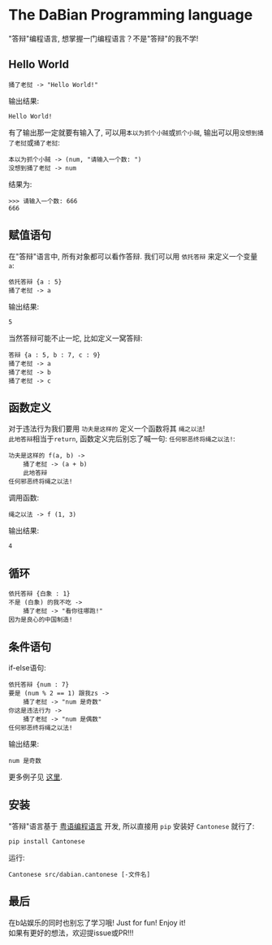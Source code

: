 # The DaBian Programming language
"答辩"编程语言, 想掌握一门编程语言？不是"答辩"的我不学!  

## Hello World
```
捅了老挝 -> "Hello World!"
```
输出结果:  
```
Hello World!
```
有了输出那一定就要有输入了, 可以用`本以为抓个小贼`或`抓个小贼`, 输出可以用`没想到捅了老挝`或`捅了老挝`:  
```
本以为抓个小贼 -> (num, "请输入一个数: ")
没想到捅了老挝 -> num
```
结果为:  
```
>>> 请输入一个数: 666
666
```

## 赋值语句
在"答辩"语言中, 所有对象都可以看作答辩. 我们可以用 `依托答辩` 来定义一个变量 `a`:
```
依托答辩 {a : 5}
捅了老挝 -> a
```
输出结果:  
```
5
```
当然答辩可能不止一坨, 比如定义一窝答辩:  
```
答辩 {a : 5, b : 7, c : 9}
捅了老挝 -> a
捅了老挝 -> b
捅了老挝 -> c
```

## 函数定义
对于违法行为我们要用 `功夫是这样的` 定义一个函数将其 `绳之以法`!  
`此地答辩`相当于`return`, 函数定义完后别忘了喊一句: `任何邪恶终将绳之以法!`:  
```
功夫是这样的 f(a, b) ->
    捅了老挝 -> (a + b)
    此地答辩
任何邪恶终将绳之以法!
```
调用函数:  
```
绳之以法 -> f (1, 3)
```
输出结果:  
```
4
```

## 循环
```
依托答辩 {白象 : 1}
不是 (白象) 的我不吃 ->
    捅了老挝 -> "看你往哪跑!"
因为是良心的中国制造!
```
## 条件语句
if-else语句:  
```
依托答辩 {num : 7}
要是 (num % 2 == 1) 跟我zs ->
    捅了老挝 -> "num 是奇数"
你这是违法行为 ->
    捅了老挝 -> "num 是偶数"
任何邪恶终将绳之以法!
```

输出结果:  
```
num 是奇数
```
更多例子见 [这里](examples/).  
## 安装
"答辩"语言基于 [粤语编程语言](https://github.com/StepfenShawn/Cantonese) 开发, 所以直接用 `pip` 安装好 `Cantonese` 就行了:  
```
pip install Cantonese
```
运行:  
```
Cantonese src/dabian.cantonese [-文件名]
```
## 最后
在b站娱乐的同时也别忘了学习哦! Just for fun! Enjoy it!  
如果有更好的想法，欢迎提issue或PR!!!  